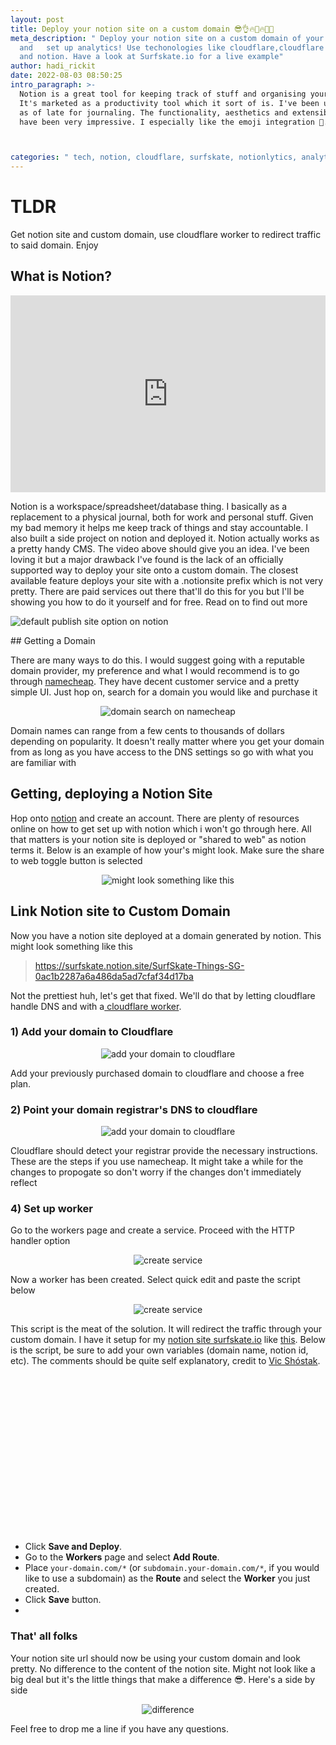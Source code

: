 ```yaml
---
layout: post
title: Deploy your notion site on a custom domain 😎👌🔥🚀🔥👨‍🚀
meta_description: " Deploy your notion site on a custom domain of your choice
  and   set up analytics! Use techonologies like cloudflare,cloudflare workers
  and notion. Have a look at Surfskate.io for a live example"
author: hadi_rickit
date: 2022-08-03 08:50:25
intro_paragraph: >-
  Notion is a great tool for keeping track of stuff and organising your life.
  It's marketed as a productivity tool which it sort of is. I've been using it
  as of late for journaling. The functionality, aesthetics and extensibility
  have been very impressive. I especially like the emoji integration 🙆. I talk about how you can extend Notion and use it with a custom domain in this article.



categories: " tech, notion, cloudflare, surfskate, notionlytics, analytics, low code"
---
```

# TLDR
 Get notion site and custom domain, use cloudflare worker to redirect traffic to said domain. Enjoy
## What is Notion?
  <p align="center">

  <iframe width="100%" height="315" src="https://www.youtube.com/embed/3r0OGNy4NGg" title="YouTube video player" frameborder="0" allow="accelerometer; autoplay; clipboard-write; encrypted-media; gyroscope; picture-in-picture" allowfullscreen></iframe>

  </p>


  Notion is a workspace/spreadsheet/database thing. I basically as a replacement to a physical journal, both for work and personal stuff. Given my bad memory it helps me keep track of things and stay accountable. I also built a side project on notion and deployed it. Notion actually works as a pretty handy CMS. The video above should give you an idea. I've been loving it but a major drawback I've found is the lack of an officially supported way to deploy your site onto a custom domain. The closest available feature deploys your site with a .notionsite prefix which is not very pretty. There are paid services out there that'll do this for you but I'll be showing you how to do it yourself and for free. Read on to find out more


  <p align="center">

  <img alt="default publish site option on notion" title="deploy options provided by notion" src="
 https://rickithadi.com/assets/img/uploads/2022-08-03_08-44.png
"  >

  </p>
## Getting a Domain

There are many ways to do this. I would suggest going with a reputable domain provider, my preference and what I would recommend is to go through [namecheap](https://www.namecheap.com/). They have decent customer service and a pretty simple UI. Just hop on, search for a domain you would like and purchase it

<p align="center">
<img alt="domain search on namecheap" title="an example of varying domain prices" src="https://rickithadi.com/assets/img/uploads/namecheap.png" >

</p>

Domain names can range from a few cents to thousands of dollars depending on popularity. It doesn't really matter where you get your domain from as long as you have access to the DNS settings so go with what you are familiar with

## Getting, deploying a Notion Site

Hop onto [notion](https://www.notion.so) and create an account. There are plenty of resources online on how to get set up with notion which i won't go through here. All that matters is your notion site is deployed or "shared to web" as notion terms it. Below is an example of how your's might look. Make sure the share to web toggle button is selected

<p align="center">
<img alt="might look something like this" title="an example of a notion site and share to web option" src="https://rickithadi.com/assets/img/uploads/ssexample.png" >

</p>

## Link Notion site to Custom Domain

Now you have a notion site deployed at a domain generated by notion. This might look something like this

> https://surfskate.notion.site/SurfSkate-Things-SG-0ac1b2287a6a486da5ad7cfaf34d17ba

Not the prettiest huh, let's get that fixed. We'll do that by letting cloudflare handle DNS and with a[ cloudflare worker](https://workers.cloudflare.com/).

### 1) Add your domain to Cloudflare

<p align="center">
<img alt="add your domain to cloudflare" title="add your domain to cloudflare" src="https://rickithadi.com/assets/img/uploads/cloudflare.png" >

</p>

Add your previously purchased domain to cloudflare and choose a free plan.

### 2) Point your domain registrar's DNS to cloudflare

<p align="center">
<img alt="add your domain to cloudflare" title="add your domain to cloudflare" src="https://rickithadi.com/assets/img/uploads/dns.png" ></p>

 Cloudflare should detect your registrar provide the necessary instructions. These are the steps if you use namecheap. It might take a while for the changes to propogate so don't worry if the changes don't immediately reflect

### 4) Set up worker

Go to the workers page and create a service. Proceed with the HTTP handler option

<p align="center">
<img alt="create service" title="create service" src="https://rickithadi.com/assets/img/uploads/service.png" ></p>

Now a worker has been created. Select quick edit and paste the script below

<p align="center">
<img alt="create service" title="create service" src="https://rickithadi.com/assets/img/uploads/quickedit.png" ></p>

This script is the meat of the solution. It will redirect the traffic through your custom domain. I have it setup for my [notion site surfskate.io](https://surfskate.io) like [this](https://gist.github.com/rickithadi/53351c2cf0dd1a2031833a864a8c7949). Below is the script, be sure to add your own variables (domain name, notion id, etc). The comments should be quite self explanatory, credit to [Vic Shóstak](https://dev.to/koddr).


<div class="iframely-embed"><div class="iframely-responsive" style="padding-bottom: 50%;"><a href="https://gist.github.com/rickithadi/53351c2cf0dd1a2031833a864a8c7949" data-iframely-url="//iframely.net/p3ebAcJ"></a></div></div><script async src="//iframely.net/embed.js"></script>

* Click **Save and Deploy**.
* Go to the **Workers** page and select **Add Route**.
* Place `your-domain.com/*` (or `subdomain.your-domain.com/*`, if you would like to use a subdomain) as the **Route** and select the **Worker** you just created.
* Click **Save** button.
*

### That' all folks

Your notion site url should now be using your custom domain and look pretty. No difference to the content of the notion site. Might not look like a big deal but it's the little things that make a difference 😎. Here's a side by side

<p align="center">
<img alt="difference" title="pretty domain" src="https://rickithadi.com/assets/img/uploads/difference.png" ></p>

 Feel free to drop me a line if you have any questions.
